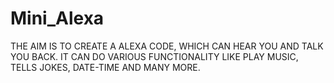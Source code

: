 # Mini_Alexa
THE AIM IS TO CREATE A ALEXA CODE, WHICH CAN HEAR YOU AND TALK YOU BACK. IT CAN DO VARIOUS FUNCTIONALITY LIKE PLAY MUSIC, TELLS JOKES, DATE-TIME AND MANY MORE.
